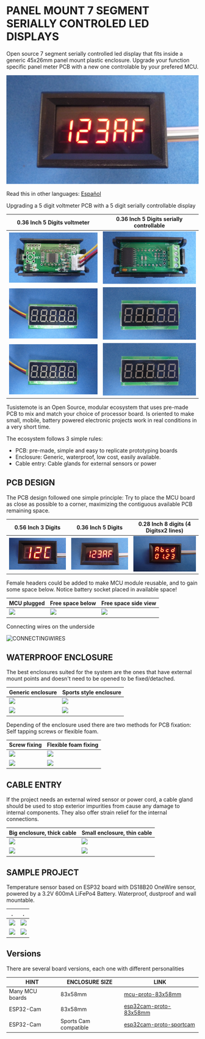 # PANEL MOUNT 7 SEGMENT SERIALLY CONTROLED LED DISPLAYS

Open source 7 segment serially controlled led display that fits inside a generic 45x26mm panel mount plastic enclosure. Upgrade your function specific panel meter PCB with a new one controlable by your prefered MCU.

![METERON](/036-inch-5-digit/assets/img/meteron.jpg)

Read this in other languages: [Español](/assets/markdown/README.es.md)

Upgrading a 5 digit voltmeter PCB with a 5 digit serially controllable display

0.36 Inch 5 Digits voltmeter                  | 0.36 Inch 5 Digits serially controllable     
----------------------------------------------|----------------------------------------------
![](/assets/img/voltmeterback.jpg)            |![](/036-inch-5-digit/assets/img/meterback.jpg) 
![](/assets/img/voltmeterpcbfront.jpg)        |![](/036-inch-5-digit/assets/img/pcbfront.jpg) 
![](/assets/img/voltmeterpcbfront.jpg)        |![](/036-inch-5-digit/assets/img/pcbfront.jpg) 

Tusistemote is an Open Source, modular ecosystem that uses pre-made PCB to mix and match your choice of processor board. Is oriented to make small, mobile, battery powered electronic projects work in real conditions in a very short time.


The ecosystem follows 3 simple rules:

* PCB: pre-made, simple and easy to replicate prototyping boards
* Enclosure: Generic, waterproof, low cost, easily available.
* Cable entry: Cable glands for external sensors or power

## PCB DESIGN

The PCB design followed one simple principle: Try to place the MCU board as close as possible to a corner, maximizing the contiguous available PCB remaining space.

0.56 Inch 3 Digits                            | 0.36 Inch 5 Digits                           | 0.28 Inch 8 digits (4 Digitsx2 lines)                 
----------------------------------------------|----------------------------------------------|---------------------------------------------
![](/056-inch-3-digit/assets/img/meteron.jpg) |![](/036-inch-5-digit/assets/img/meteron.jpg) |![](/028-inch-8-digit/assets/img/meteron.jpg) 

Female headers could be added to make MCU module reusable, and to gain some space below. Notice battery socket placed in available space!

MCU plugged                      |Free space below                | Free space side view                 
---------------------------------|--------------------------------|------------------------------
![](/assets/img/mcuinsocket.jpg) |![](/assets/img/spacebelow.jpg) |![](/assets/img/spaceside.jpg) 


Connecting wires on the underside

![CONNECTINGWIRES](/assets/img/connections.jpg)

## WATERPROOF ENCLOSURE

The best enclosures suited for the system are the ones that have external mount points and doesn't need to be opened to be fixed/detached.

Generic enclosure                    |Sports style enclosure              
-------------------------------------|------------------------------------
![](/assets/img/genericfixed.jpg)    |![](/assets/img/sportsfixed.jpg)    
![](/assets/img/genericdetached.jpg) |![](/assets/img/sportsdetached.jpg) 

Depending of the enclosure used there are two methods for PCB fixation: Self tapping screws or flexible foam.

Screw fixing                      |Flexible foam fixing               
----------------------------------|------------------------------------
![](/assets/img/boardscrews.Jjpg) |![](/assets/img/boardfoam.jpg)    
![](/assets/img/boardscrewed.jpg) |![](/assets/img/boardfoamclosed.jpg) 

## CABLE ENTRY

If the project needs an external wired sensor or power cord, a cable gland should be used to stop exterior impurities from cause any damage to internal components. They also offer strain relief for the internal connections.

Big enclosure, thick cable       |Small enclosure, thin cable
------------------------------------|------------------------------------
![](/assets/img/cableglandbig.jpg)  |![](/assets/img/cableglandsmall.jpg)    
![](/assets/img/cablebigsealed.jpg) |![](/assets/img/cablesmallsealed.jpg) 

## SAMPLE PROJECT

Temperature sensor based on ESP32 board with DS18B20 OneWire sensor, powered by a 3.2V 600mA LiFePo4 Battery. Waterproof, dustproof and wall mountable.


.                                |.
---------------------------------|------------------------------------
![](/assets/img/sampleproj0.jpg) |![](/assets/img/sampleproj1.jpg)    
![](/assets/img/sampleproj2.jpg) |![](/assets/img/sampleproj3.jpg) 


## Versions

There are several board versions, each one with different personalities


| HINT            | ENCLOSURE SIZE        | LINK                                     
|-----------------|-----------------------|---------------------------------------------------
| Many MCU boards | 83x58mm               | [mcu-proto-83x58mm](/mcu-proto-83x58mm)  
| ESP32-Cam       | 83x58mm               | [esp32cam-proto-83x58mm](/esp32cam-proto-83x58mm)  
| ESP32-Cam       | Sports Cam compatible | [esp32cam-proto-sportcam](/esp32cam-proto-sportcam)
